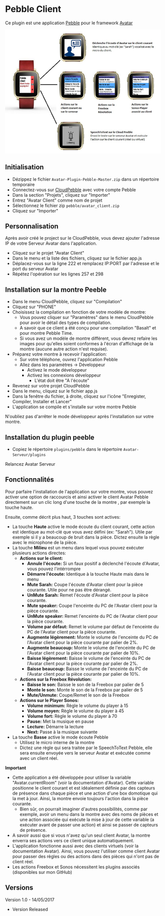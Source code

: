 Pebble Client
=============

Ce plugin est une application [Pebble](https://www.pebble.com) pour le framework [Avatar](https://github.com/Spikharpax/Avatar-Serveur)

![GitHub Logo](/logo/Pebble.jpg)


## Initialisation
- Dézippez le fichier `Avatar-Plugin-Pebble-Master.zip` dans un répertoire temporaire
- Connectez-vous sur [CloudPebble](https://cloudpebble.net) avec votre compte Pebble
- Dans la section "Projets", cliquez sur "Importer"
- Entrez "Avatar Client" comme nom de projet
- Sélectionnez le fichier zip `pebble/avatar_client.zip`
- Cliquez sur "Importer"


## Personnalisation
Après avoir créé le project sur le CloudPebble, vous devez ajouter l'adresse IP de votre Serveur Avatar dans l'application.

- Cliquez sur le projet "Avatar Client"
- Dans le menu et la liste des fichiers, cliquez sur le fichier app.js
- Déplacez-vous sur la ligne 222 et remplacez IP:PORT par l'adresse et le port du serveur Avatar
- Répétez l'opération sur les lignes 257 et 298


## Installation sur la montre Peeble
- Dans le menu CloudPebble, cliquez sur "Compilation"
- Cliquez sur "PHONE"
- Choisissez la compilation en fonction de votre modèle de montre:
	- Vous pouvez cliquer sur "Paramètres" dans le menu CloudPebble pour avoir le détail des types de compilation.
	- A savoir que ce client a été conçu pour une compilation "Basalt" et pour montre Pebble Time.
	- Si vous avez un modèle de montre différent, vous devrez refaire les images pour qu'elles soient conformes à l'écran d'affichage de la montre (aucune autre action n'est requise).
- Préparez votre montre à recevoir l'application:
	- Sur votre téléphone, ouvrez l'application Pebble
	- Allez dans les paramètres -> Développeur
		- Activez le mode développeur
		- Activez les connexions développeur
			- L'état doit être "A l'écoute"
- Revenez sur votre projet CloudPebble
- Dans le menu, cliquez sur le fichier app.js
- Dans la fenêtre du fichier, à droite, cliquez sur l'icône "Enregister, Compiler, Installer et Lancer"
- L'application se compile et s'installe sur votre montre Pebble

N'oubliez pas d'arrêter le mode développeur après l'installation sur votre montre.


## Installation du plugin peeble
- Copiez le répertoire `plugins/pebble` dans le répertoire `Avatar-Serveur/plugins`

Relancez Avatar Serveur



## Fonctionnalités

Pour parfaire l'installation de l'application sur votre montre, vous pouvez activer une option de raccourcis et ainsi activer le client Avatar Pebble directement sur un clic long d'une touche de la montre , par exemple la touche haute.

Ensuite, comme décrit plus haut, 3 touches sont actives:
- La touche **Haute** active le mode écoute du client courant, cette action est identique au mot-clé que vous avez défini (ex: "Sarah"). Utile par exemple si il y a beaucoup de bruit dans la pièce. Dictez ensuite la règle avec le microphone de la pièce.
- La touche **Milieu** est un menu dans lequel vous pouvez exécuter plusieurs actions directes:
	- **Actions sur le client:**
		- **Annule l'écoute:** Si un faux positif a déclenché l'écoute d'Avatar, vous pouvez l'intérrompre
		- **Démarre l'écoute:** Identique à la touche Haute mais dans le menu
		- **Mute Sarah:** Coupe l'écoute d'Avatar client pour la pièce courante. Utile pour ne pas être dérangé.
		- **UnMute Sarah:** Remet l'écoute d'Avatar client pour la pièce courante.
		- **Mute speaker:** Coupe l'enceinte du PC de l'Avatar client pour la pièce courante.
		- **UnMute speaker:** Remet l'enceinte du PC de l'Avatar client pour la pièce courante.
		- **Volume par défaut:** Remet le volume par défaut de l'enceinte du PC de l'Avatar client pour la pièce courante.
		- **Augmente légèrement:** Monte le volume de l'enceinte du PC de l'Avatar client pour la pièce courante par palier de 2%.
		- **Augmente beaucoup:** Monte le volume de l'enceinte du PC de l'Avatar client pour la pièce courante par palier de 10%.
		- **Baisse légèrement:** Baisse le volume de l'enceinte du PC de l'Avatar client pour la pièce courante par palier de 2%.
		- **Baisse beaucoup:** Baisse le volume de l'enceinte du PC de l'Avatar client pour la pièce courante par palier de 10%.
	- **Actions sur la Freebox Révolution:**	
		- **Baisse le son:** Baisse le son de la Freebox par palier de 5
		- **Monte le son:** Monte le son de la Freebox par palier de 5
		- **Mute/Unmute:** Coupe/Remet le son de la Freebox
	- **Actions sur le Player Sonos:**
		- **Volume minimum:** Règle le volume du player à 15
		- **Volume moyen:** Règle le volume du player à 45
		- **Volume fort:** Règle le volume du player à 70
		- **Pause:** Met la musique en pause
		- **Lecture:** Démarre la lecture
		- **Next:** Passe à la musique suivante
- La touche **Basse** active le mode écoute Pebble
	- Utilisez le micro interne de la montre
	- Dictez une règle qui sera traitée par le SpeechToText Pebble, elle sera ensuite envoyée vers le serveur Avatar et exécutée comme avec un client réel.
	
		
**Important**
- Cette application a été développée pour utiliser la variable "Avatar.currentRoom" (voir la documentation d'Avatar). Cette variable positionne le client courant et est idéalement définie par des capteurs de présence dans chaque pièce et une action d'une box domotique qui la met à jour. Ainsi, la montre envoie toujours l'action dans la pièce courante.
	- Bien sûr, on pourrait imaginer d'autres possibilités, comme par exemple, avoir un menu dans la montre avec des noms de pièces et une action associée qui exécute la mise à jour de cette variable (a exécuter avant de passer une action) et ainsi se passer de capteurs de présence.
- A savoir aussi que si vous n'avez qu'un seul client Avatar, la montre enverra ses actions vers ce client unique automatiquement.
- L'application fonctionne aussi avec des clients virtuels (voir la documentation Avatar). Ainsi, vous pouvez l'utiliser comme client Avatar pour passer des règles ou des actions dans des pièces qui n'ont pas de client réel.
- Les actions Freebox et Sonos nécessitent les plugins associés (disponibles sur mon GitHub)


## Versions

Version 1.0 - 14/05/2017
- Version Released